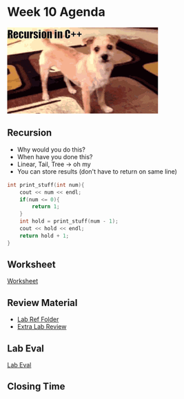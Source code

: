 # Week 10 Agenda
![Image](https://github.com/tgroechel/F17-280/blob/master/.other/pictures/recurssion.gif)

## Recursion
- Why would you do this?
- When have you done this?
- Linear, Tail, Tree -> oh my
- You can store results (don't have to return on same line)
```cpp
int print_stuff(int num){
	cout << num << endl;
	if(num <= 0){
		return 1;
	}
	int hold = print_stuff(num - 1);
	cout << hold << endl;
	return hold + 1;
}
```

## Worksheet
[Worksheet](https://drive.google.com/drive/u/1/folders/1suoq274Jiab9-Qza9NpLFLkWg3NmEElp)

## Review Material
- [Lab Ref Folder](https://docs.google.com/document/d/1n_sjFV9ToZwhcLdwjcmFBsD7F62wIYJ2AL2p7_5eofo/edit)
- [Extra Lab Review](https://drive.google.com/drive/u/1/folders/0BwMlZWZnhXI1dG45S0pVc1pRNTA)

## Lab Eval
[Lab Eval](https://docs.google.com/forms/d/1_T3fxH45keQrmPpgaHuG_h5CrHqojaXpvXPSG8M6Mlk/edit)


## Closing Time
